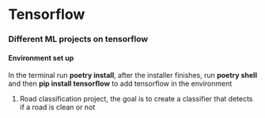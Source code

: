 # Tensorflow
### Different ML projects on tensorflow

#### Environment set up
In the terminal run <b>poetry install</b>, after the installer finishes, run <b>poetry shell</b> and then <b>pip install tensorflow</b> to add tensorflow in the environment

<ol>
  <li>Road classification project, the goal is to create a classifier that detects if a road is clean or not</li>
</ol>

